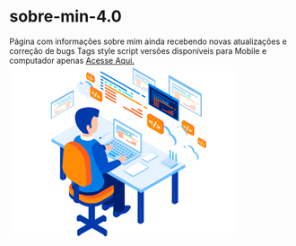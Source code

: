 # sobre-min-4.0
Página com informações sobre mim ainda recebendo
novas atualizações e correção de bugs
Tags style script versões disponíveis 
para Mobile 
e computador apenas [Acesse Aqui.](https://vitordev01.github.io/sobre-min-4.0/)
![App Ideas Image](./dev.png)
